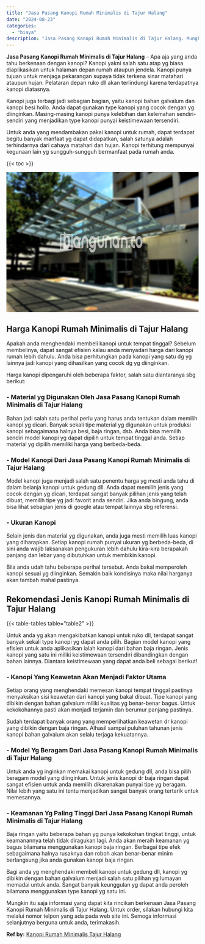 ```yaml
---
title: "Jasa Pasang Kanopi Rumah Minimalis di Tajur Halang"
date: "2024-08-23"
categories: 
  - "biaya"
description: "Jasa Pasang Kanopi Rumah Minimalis di Tajur Halang. Mungkin itu saja informasi yang dapat kita rincikan berkenaan Jasa Pasang Kanopi Rumah Minimalis di Tajur..."
---
```


**Jasa Pasang Kanopi Rumah Minimalis di Tajur Halang** – Apa aja yang anda tahu berkenaan dengan kanopi? Kanopi yakni salah satu atap yg biasa diaplikasikan untuk halaman depan rumah ataupun jendela. Kanopi punya tujuan untuk menjaga pekarangan supaya tidak terkena sinar matahari ataupun hujan. Pelataran depan ruko dll akan terlindungi karena terdapatnya kanopi diatasnya.

Kanopi juga terbagi jadi sebagian bagian, yaitu kanopi bahan galvalum dan kanopi besi hollo. Anda dapat gunakan type kanopi yang cocok dengan yg diinginkan. Masing-masing kanopi punya kelebihan dan kelemahan sendiri-sendiri yang menjadikan type kanopi punyai keistimewaan tersendiri.

Untuk anda yang mendambakan pakai kanopi untuk rumah, dapat terdapat begitu banyak manfaat yg dapat didapatkan, salah satunya adalah terhindarnya dari cahaya matahari dan hujan. Kanopi terhitung mempunyai kegunaan lain yg sungguh-sungguh bermanfaat pada rumah anda.

{{< toc >}}

![Jasa Pasang Kanopi Rumah Minimalis di Tajur Halang](/images/harga-kanopi-minimalis-32.png)

## Harga Kanopi Rumah Minimalis di Tajur Halang

Apakah anda menghendaki membeli kanopi untuk tempat tinggal? Sebelum membelinya, dapat sangat efisien kalau anda menyadari harga dari kanopi rumah lebih dahulu. Anda bisa perhitungkan pada kanopi yang satu dg yg lainnya jadi kanopi yang dihasilkan yang cocok dg yg diinginkan.

Harga kanopi dipengaruhi oleh beberapa faktor, salah satu diantaranya sbg berikut:

### \- Material yg Digunakan Oleh Jasa Pasang Kanopi Rumah Minimalis di Tajur Halang

Bahan jadi salah satu perihal perlu yang harus anda tentukan dalam memilih kanopi yg dicari. Banyak sekali tipe material yg digunakan untuk produksi kanopi sebagaimana halnya besi, baja ringan, dsb. Anda bisa memilih sendiri model kanopi yg dapat dipilih untuk tempat tinggal anda. Setiap material yg dipilih memiliki harga yang berbeda-beda.

### \- Model Kanopi Dari Jasa Pasang Kanopi Rumah Minimalis di Tajur Halang

Model kanopi juga menjadi salah satu penentu harga yg mesti anda tahu di dalam belanja kanopi untuk gedung dll. Anda dapat memilih jenis yang cocok dengan yg dicari, terdapat sangat banyak pilihan jenis yang telah dibuat, memilih tipe yg jadi favorit anda sendiri. Jika anda bingung, anda bisa lihat sebagian jenis di google atau tempat lainnya sbg referensi.

### \- Ukuran Kanopi

Selain jenis dan material yg digunakan, anda juga mesti memilih luas kanopi yang diharapkan. Setiap kanopi rumah punyai ukuran yg berbeda-beda, di sini anda wajib laksanakan pengukuran lebih dahulu kira-kira berapakah panjang dan lebar yang dibutuhkan untuk membikin kanopi.

Bila anda udah tahu beberapa perihal tersebut. Anda bakal memperoleh kanopi sesuai yg diinginkan. Semakin baik kondisinya maka nilai harganya akan tambah mahal pastinya.

## Rekomendasi Jenis Kanopi Rumah Minimalis di Tajur Halang

{{< table-tables table="table2" >}}

Untuk anda yg akan mengakibatkan kanopi untuk ruko dll, terdapat sangat banyak sekali type kanopi yg dapat anda pilih. Bagian model kanopi yang efisien untuk anda aplikasikan ialah kanopi dari bahan baja ringan. Jenis kanopi yang satu ini miliki keistimewaan tersendiri dibandingkan dengan bahan lainnya. Diantara keistimewaan yang dapat anda beli sebagai berikut!

### \- Kanopi Yang Keawetan Akan Menjadi Faktor Utama

Setiap orang yang menghendaki memesan kanopi tempat tinggal pastinya menyaksikan sisi keawetan dari kanopi yang bakal dibuat. Tipe kanopi yang dibikin dengan bahan galvalum miliki kualitas yg benar-benar bagus. Untuk kekokohannya pasti akan menjadi terjamin dan berumur panjang pastinya.

Sudah terdapat banyak orang yang memperlihatkan keawetan dr kanopi yang dibikin dengan baja ringan. Alhasil sampai puluhan tahunan jenis kanopi bahan galvalum akan selalu terjaga kekuatannya.

### \- Model Yg Beragam Dari Jasa Pasang Kanopi Rumah Minimalis di Tajur Halang

Untuk anda yg inginkan memakai kanopi untuk gedung dll, anda bisa pilih beragam model yang diinginkan. Untuk jenis kanopi dr baja ringan dapat sangat efisien untuk anda memilih dikarenakan punyai tipe yg beragam. Nilai lebih yang satu ini tentu menjadikan sangat banyak orang tertarik untuk memesannya.

### \- Keamanan Yg Paling Tinggi Dari Jasa Pasang Kanopi Rumah Minimalis di Tajur Halang

Baja ringan yaitu beberapa bahan yg punya kekokohan tingkat tinggi, untuk keamanannya telah tidak diragukan lagi. Anda akan meraih keamanan yg bagus bilamana menggunakan kanopi baja ringan. Berbagai tipe efek sebagaimana halnya rusaknya dan roboh akan benar-benar minim berlangsung jika anda gunakan kanopi baja ringan.

Bagi anda yg menghendaki membeli kanopi untuk gedung dll, kanopi yg dibikin dengan bahan galvalum menjadi salah satu pilihan yg lumayan memadai untuk anda. Sangat banyak keunggulan yg dapat anda peroleh bilamana menggunakan type kanopi yg satu ini.

Mungkin itu saja informasi yang dapat kita rincikan berkenaan Jasa Pasang Kanopi Rumah Minimalis di Tajur Halang. Untuk order, silakan hubungi kita melalui nomor telpon yang ada pada web site ini. Semoga informasi selanjutnya berguna untuk anda, terimakasih.

**Ref by:**  [Kanopi Rumah Minimalis Tajur Halang](https://id.wikipedia.org/wiki/Kanopi)
